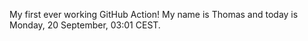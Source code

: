 My first ever working GitHub Action!
My name is Thomas and today is Monday, 20 September, 03:01 CEST. 
